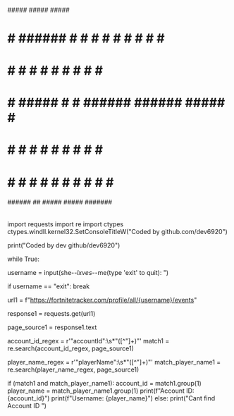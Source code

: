 ######                 #####   #####   #####    ###   
#     # ###### #    # #     # #     # #     #  #   #  
#     # #      #    # #       #     #       # #     # 
#     # #####  #    # ######   ######  #####  #     # 
#     # #      #    # #     #       # #       #     # 
#     # #       #  #  #     # #     # #        #   #  
######  ######   ##    #####   #####  #######   ###   
                                                      
import requests
import re
import ctypes
ctypes.windll.kernel32.SetConsoleTitleW("Coded by github.com/dev6920")

print("Coded by dev github/dev6920")

while True:
  
  username = input(she-_-lxves-_-me(type 'exit' to quit): ")

  if username == "exit":
    break


  url1 = f"https://fortnitetracker.com/profile/all/{username}/events"


  response1 = requests.get(url1)


  page_source1 = response1.text


  account_id_regex = r'"accountId":\s*"([^"]+)"'
  match1 = re.search(account_id_regex, page_source1)


  player_name_regex = r'"playerName":\s*"([^"]+)"'
  match_player_name1 = re.search(player_name_regex, page_source1)


  if (match1 and match_player_name1):
    account_id = match1.group(1)
    player_name = match_player_name1.group(1)
    print(f"Account ID: {account_id}")
    print(f"Username: {player_name}")
  else:
    print("Cant find Account ID ")